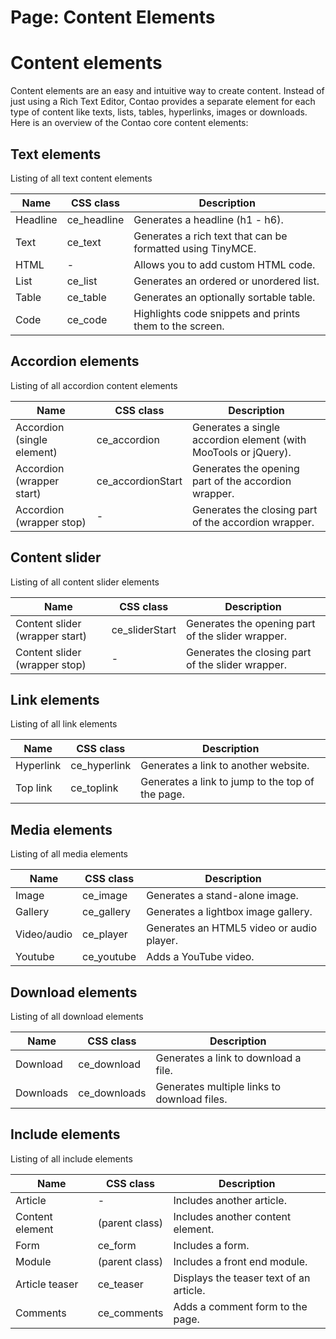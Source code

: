 Page: Content Elements
===========

# Content elements

Content elements are an easy and intuitive way to create content. Instead of just using a Rich Text Editor, Contao provides a separate element for each type of content like texts, lists, tables, hyperlinks, images or downloads. Here is an overview of the Contao core content elements:

## Text elements

Listing of all text content elements

| Name | CSS class | Description |
|------|-----------|-------------|
| Headline | ce_headline |	Generates a headline (h1 - h6). |
| Text |	ce_text |	Generates a rich text that can be formatted using TinyMCE. |
| HTML	| -	| Allows you to add custom HTML code. |
| List	| ce_list	| Generates an ordered or unordered list. |
| Table	| ce_table |	Generates an optionally sortable table. |
| Code	| ce_code |	Highlights code snippets and prints them to the screen. |

## Accordion elements

Listing of all accordion content elements

| Name | CSS class | Description |
|------|-----------|-------------|
| Accordion (single element) | ce_accordion |	Generates a single accordion element (with MooTools or jQuery). |
| Accordion (wrapper start) |	ce_accordionStart |	Generates the opening part of the accordion wrapper. |
| Accordion (wrapper stop)	| -	| Generates the closing part of the accordion wrapper. |

## Content slider

Listing of all content slider elements

| Name | CSS class | Description |
|------|-----------|-------------|
| Content slider (wrapper start) | ce_sliderStart |	Generates the opening part of the slider wrapper. |
| Content slider (wrapper stop) |	- |	Generates the closing part of the slider wrapper. |

## Link elements

Listing of all link elements

| Name | CSS class | Description |
|------|-----------|-------------|
| Hyperlink | ce_hyperlink |	Generates a link to another website. |
| Top link |	ce_toplink |	Generates a link to jump to the top of the page. |

## Media elements

Listing of all media elements

| Name | CSS class | Description |
|------|-----------|-------------|
| Image | ce_image |	Generates a stand-alone image. |
| Gallery |	ce_gallery |	Generates a lightbox image gallery. |
| Video/audio | ce_player |	Generates an HTML5 video or audio player. |
| Youtube |	ce_youtube |	Adds a YouTube video. |

## Download elements

Listing of all download elements

| Name | CSS class | Description |
|------|-----------|-------------|
| Download | ce_download |	Generates a link to download a file. |
| Downloads |	ce_downloads |	Generates multiple links to download files. |

## Include elements

Listing of all include elements

| Name | CSS class | Description |
|------|-----------|-------------|
| Article | - |	Includes another article. |
| Content element |	(parent class) | Includes another content element. |
| Form | ce_form | Includes a form. |
| Module |	(parent class) | Includes a front end module. |
| Article teaser | ce_teaser | Displays the teaser text of an article. |
| Comments | ce_comments |	Adds a comment form to the page. |
